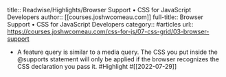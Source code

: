 title:: Readwise/Highlights/Browser Support • CSS for JavaScript Developers
author:: [[courses.joshwcomeau.com]]
full-title:: Browser Support • CSS for JavaScript Developers
category:: #articles
url:: https://courses.joshwcomeau.com/css-for-js/07-css-grid/03-browser-support
- A feature query is similar to a media query. The CSS you put inside the @supports statement will only be applied if the browser recognizes the CSS declaration you pass it. #Highlight #[[2022-07-29]]
